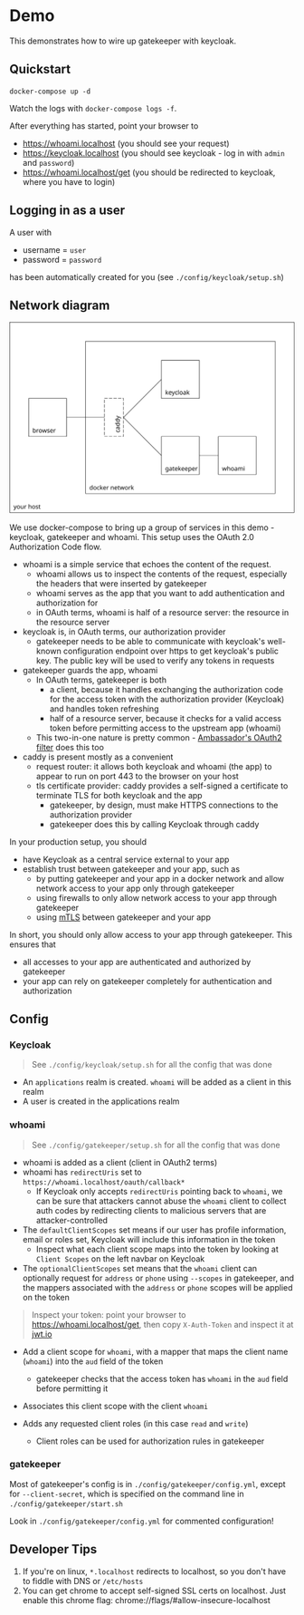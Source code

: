 # Demo

This demonstrates how to wire up gatekeeper with keycloak.

## Quickstart

```
docker-compose up -d
```

Watch the logs with `docker-compose logs -f`.

After everything has started, point your browser to

+ https://whoami.localhost (you should see your request)
+ https://keycloak.localhost (you should see keycloak - log in with `admin` and `password`)
+ https://whoami.localhost/get (you should be redirected to keycloak, where you have to login)

## Logging in as a user

A user with

+ username = `user`
+ password = `password`

has been automatically created for you (see `./config/keycloak/setup.sh`)

## Network diagram

![network-diagram.svg](network-diagram.svg)

We use docker-compose to bring up a group of services in this demo - keycloak,
gatekeeper and whoami. This setup uses the OAuth 2.0 Authorization Code flow.

+ whoami is a simple service that echoes the content of the request.
    + whoami allows us to inspect the contents of the request, especially the
        headers that were inserted by gatekeeper
    + whoami serves as the app that you want to add authentication and authorization for
    + in OAuth terms, whoami is half of a resource server: the resource in the resource server
+ keycloak is, in OAuth terms, our authorization provider
    + gatekeeper needs to be able to communicate with keycloak's well-known
      configuration endpoint over https to get keycloak's public key. The
      public key will be used to verify any tokens in requests
+ gatekeeper guards the app, whoami
    + In OAuth terms, gatekeeper is both
        + a client, because it handles exchanging the authorization code for
          the access token with the authorization provider (Keycloak) and
          handles token refreshing
        + half of a resource server, because it checks for a valid access token
          before permitting access to the upstream app (whoami)
    + This two-in-one nature is pretty common - [Ambassador's OAuth2
      filter](https://www.getambassador.io/docs/latest/topics/using/filters/oauth2/)
      does this too
+ caddy is present mostly as a convenient
    + request router: it allows both keycloak and whoami (the app) to appear to
      run on port 443 to the browser on your host
    + tls certificate provider: caddy provides a self-signed a certificate to
      terminate TLS for both keycloak and the app
        + gatekeeper, by design, must make HTTPS connections to the authorization provider
        + gatekeeper does this by calling Keycloak through caddy

In your production setup, you should

+ have Keycloak as a central service external to your app
+ establish trust between gatekeeper and your app, such as
    + by putting gatekeeper and your app in a docker network and allow network
      access to your app only through gatekeeper
    + using firewalls to only allow network access to your app through gatekeeper
    + using [mTLS](https://developers.cloudflare.com/access/service-auth/mtls)
      between gatekeeper and your app

In short, you should only allow access to your app through gatekeeper. This
ensures that

+ all accesses to your app are authenticated and authorized by gatekeeper
+ your app can rely on gatekeeper completely for authentication and authorization

## Config

### Keycloak

> See `./config/keycloak/setup.sh` for all the config that was done

+ An `applications` realm is created. `whoami` will be added as a client in this realm
+ A user is created in the applications realm

### whoami

> See `./config/gatekeeper/setup.sh` for all the config that was done

+ whoami is added as a client (client in OAuth2 terms)
+ whoami has `redirectUris` set to `https://whoami.localhost/oauth/callback*`
    + If Keycloak only accepts `redirectUris` pointing back to `whoami`, we can
      be sure that attackers cannot abuse the `whoami` client to collect auth
      codes by redirecting clients to malicious servers that are
      attacker-controlled
+ The `defaultClientScopes` set means if our user has profile information,
  email or roles set, Keycloak will include this information in the token
    + Inspect what each client scope maps into the token by looking at `Client
      Scopes` on the left navbar on Keycloak
+ The `optionalClientScopes` set means that the `whoami` client can optionally
  request for `address` or `phone` using `--scopes` in gatekeeper, and the mappers
  associated with the `address` or `phone` scopes will be applied on the token

> Inspect your token: point your browser to https://whoami.localhost/get, then
> copy `X-Auth-Token` and inspect it at [jwt.io](https://jwt.io)

+ Add a client scope for `whoami`, with a mapper that maps the client name
  (`whoami`) into the `aud` field of the token
    + gatekeeper checks that the access token has `whoami` in the `aud` field
      before permitting it
+ Associates this client scope with the client `whoami`

+ Adds any requested client roles (in this case `read` and `write`)
    + Client roles can be used for authorization rules in gatekeeper

### gatekeeper

Most of gatekeeper's config is in `./config/gatekeeper/config.yml`, except for
`--client-secret`, which is specified on the command line in
`./config/gatekeeper/start.sh`

Look in `./config/gatekeeper/config.yml` for commented configuration!

## Developer Tips

1. If you're on linux, `*.localhost` redirects to localhost, so you don't have
   to fiddle with DNS or `/etc/hosts`
2. You can get chrome to accept self-signed SSL certs on localhost. Just enable
   this chrome flag: chrome://flags/#allow-insecure-localhost
